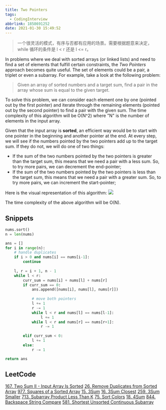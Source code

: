 ```yaml
---
title: Two Pointers
tags:
  - CodingInterview
abbrlink: 1858691252
date: 2021-01-30 15:49:52
---
```

> 一个很灵活的模式，有序与否都有应用的场景。需要根据题意来决定，while 循环的条件是 l < r 还是 l <= r。

In problems where we deal with sorted arrays (or linked lists) and need to find a set of elements that fulfill certain constraints, the _Two Pointers_ approach becomes quite useful. The set of elements could be a pair, a triplet or even a subarray. For example, take a look at the following problem:
> Given an array of sorted numbers and a target sum, find a pair in the array whose sum is equal to the given target.

To solve this problem, we can consider each element one by one (pointed out by the first pointer) and iterate through the remaining elements (pointed out by the second pointer) to find a pair with the given sum. The time complexity of this algorithm will be O(N^2) where "N" is the number of elements in the input array.

Given that the input array is **sorted**, an efficient way would be to start with one pointer in the beginning and another pointer at the end. At every step, we will see if the numbers pointed by the two pointers add up to the target sum. If they do not, we will do one of two things:
- If the sum of the two numbers pointed by the two pointers is greater than the target sum, this means that we need a pair with a less sum. So, to try more pairs, we can decrement the end-pointer;
- If the sum of the two numbers pointed by the two pointers is less than the target sum, this means that we need a pair with a greater sum. So, to try more pairs, we can increment the start-pointer;

<!--more-->
Here is the visual representation of this algorithm:
![](https://raw.githubusercontent.com/necusjz/p/master/CodingInterview/educative/02.png)

The time complexity of the above algorithm will be O(N).

## Snippets
```python
nums.sort()
n = len(nums)

ans = []
for i in range(n):
    # handle duplicates
    if i > 0 and nums[i] == nums[i-1]:
        continue
    
    l, r = i + 1, n - 1
    while l < r:
        curr_sum = nums[i] + nums[l] + nums[r]
        if curr_sum == 0:
            ans.append([nums[i], nums[l], nums[r]])
            
            # move both pointers
            l += 1
            r -= 1
            while l < r and nums[l] == nums[l-1]:
                l += 1
            while l < r and nums[r] == nums[r+1]:
                r -= 1
        
        elif curr_sum < 0:
            l += 1
        else:
            r -= 1

return ans
```

## LeetCode
[167. Two Sum II - Input Array Is Sorted](https://leetcode.com/problems/two-sum-ii-input-array-is-sorted/)
[26. Remove Duplicates from Sorted Array](https://leetcode.com/problems/remove-duplicates-from-sorted-array/)
[977. Squares of a Sorted Array](https://leetcode.com/problems/squares-of-a-sorted-array/)
[15. 3Sum](https://leetcode.com/problems/3sum/)
[16. 3Sum Closest](https://leetcode.com/problems/3sum-closest/)
[259. 3Sum Smaller](https://leetcode.com/problems/3sum-smaller/)
[713. Subarray Product Less Than K](https://leetcode.com/problems/subarray-product-less-than-k/)
[75. Sort Colors](https://leetcode.com/problems/sort-colors/)
[18. 4Sum](https://leetcode.com/problems/4sum/)
[844. Backspace String Compare](https://leetcode.com/problems/backspace-string-compare/)
[581. Shortest Unsorted Continuous Subarray](https://leetcode.com/problems/shortest-unsorted-continuous-subarray/)
